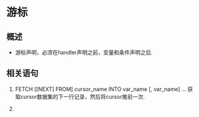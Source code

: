 # 游标
## 概述
- 游标声明，必须在handler声明之前，变量和条件声明之后. 

## 相关语句
1. FETCH [[NEXT] FROM] cursor_name INTO var_name [, var_name] ...
获取cursor数据集的下一行记录，然后将cursor推前一次.

2.  